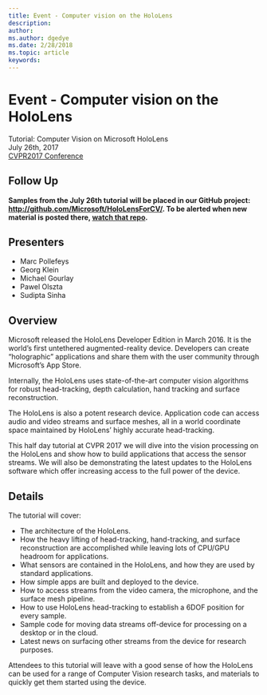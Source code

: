 ```yaml
---
title: Event - Computer vision on the HoloLens
description: 
author: 
ms.author: dgedye
ms.date: 2/28/2018
ms.topic: article
keywords: 
---
```




# Event - Computer vision on the HoloLens

Tutorial: Computer Vision on Microsoft HoloLens\
 July 26th, 2017\
 [CVPR2017 Conference](http://cvpr2017.thecvf.com/)

## Follow Up

**Samples from the July 26th tutorial will be placed in our GitHub project: <http://github.com/Microsoft/HoloLensForCV/>. To be alerted when new material is posted there, [watch that repo](https://github.com/Microsoft/HoloLensForCV/subscription).**

## Presenters
* Marc Pollefeys
* Georg Klein
* Michael Gourlay
* Pawel Olszta
* Sudipta Sinha

## Overview

Microsoft released the HoloLens Developer Edition in March 2016. It is the world’s first untethered augmented-reality device. Developers can create “holographic” applications and share them with the user community through Microsoft’s App Store.

Internally, the HoloLens uses state-of-the-art computer vision algorithms for robust head-tracking, depth calculation, hand tracking and surface reconstruction.

The HoloLens is also a potent research device. Application code can access audio and video streams and surface meshes, all in a world coordinate space maintained by HoloLens’ highly accurate head-tracking.

This half day tutorial at CVPR 2017 we will dive into the vision processing on the HoloLens and show how to build applications that access the sensor streams. We will also be demonstrating the latest updates to the HoloLens software which offer increasing access to the full power of the device.

## Details

The tutorial will cover:
* The architecture of the HoloLens.
* How the heavy lifting of head-tracking, hand-tracking, and surface reconstruction are accomplished while leaving lots of CPU/GPU headroom for applications.
* What sensors are contained in the HoloLens, and how they are used by standard applications.
* How simple apps are built and deployed to the device.
* How to access streams from the video camera, the microphone, and the surface mesh pipeline.
* How to use HoloLens head-tracking to establish a 6DOF position for every sample.
* Sample code for moving data streams off-device for processing on a desktop or in the cloud.
* Latest news on surfacing other streams from the device for research purposes.

Attendees to this tutorial will leave with a good sense of how the HoloLens can be used for a range of Computer Vision research tasks, and materials to quickly get them started using the device.
